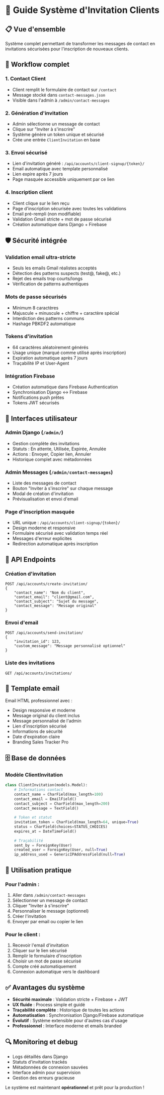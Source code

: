 # 🎯 Guide Système d'Invitation Clients

## 📋 **Vue d'ensemble**

Système complet permettant de transformer les messages de contact en invitations sécurisées pour l'inscription de nouveaux clients.

## 🔄 **Workflow complet**

### 1. **Contact Client**
- Client remplit le formulaire de contact sur `/contact`
- Message stocké dans `contact-messages.json`
- Visible dans l'admin à `/admin/contact-messages`

### 2. **Génération d'invitation**
- Admin sélectionne un message de contact
- Clique sur "Inviter à s'inscrire"
- Système génère un token unique et sécurisé
- Crée une entrée `ClientInvitation` en base

### 3. **Envoi sécurisé**
- Lien d'invitation généré : `/api/accounts/client-signup/{token}/`
- Email automatique avec template personnalisé
- Lien expire après 7 jours
- Page masquée accessible uniquement par ce lien

### 4. **Inscription client**
- Client clique sur le lien reçu
- Page d'inscription sécurisée avec toutes les validations
- Email pré-rempli (non modifiable)
- Validation Gmail stricte + mot de passe sécurisé
- Création automatique dans Django + Firebase

## 🛡️ **Sécurité intégrée**

### **Validation email ultra-stricte**
- Seuls les emails Gmail réalistes acceptés
- Détection des patterns suspects (test@, fake@, etc.)
- Rejet des emails trop courts/longs
- Vérification de patterns authentiques

### **Mots de passe sécurisés**
- Minimum 8 caractères
- Majuscule + minuscule + chiffre + caractère spécial
- Interdiction des patterns communs
- Hashage PBKDF2 automatique

### **Tokens d'invitation**
- 64 caractères aléatoirement générés
- Usage unique (marqué comme utilisé après inscription)
- Expiration automatique après 7 jours
- Traçabilité IP et User-Agent

### **Intégration Firebase**
- Création automatique dans Firebase Authentication
- Synchronisation Django ↔ Firebase
- Notifications push prêtes
- Tokens JWT sécurisés

## 📱 **Interfaces utilisateur**

### **Admin Django** (`/admin/`)
- Gestion complète des invitations
- Statuts : En attente, Utilisée, Expirée, Annulée
- Actions : Envoyer, Copier lien, Annuler
- Historique complet avec métadonnées

### **Admin Messages** (`/admin/contact-messages`)
- Liste des messages de contact
- Bouton "Inviter à s'inscrire" sur chaque message
- Modal de création d'invitation
- Prévisualisation et envoi d'email

### **Page d'inscription masquée**
- URL unique : `/api/accounts/client-signup/{token}/`
- Design moderne et responsive
- Formulaire sécurisé avec validation temps réel
- Messages d'erreur explicites
- Redirection automatique après inscription

## 🔧 **API Endpoints**

### **Création d'invitation**
```
POST /api/accounts/create-invitation/
{
    "contact_name": "Nom du client",
    "contact_email": "client@gmail.com",
    "contact_subject": "Sujet du message",
    "contact_message": "Message original"
}
```

### **Envoi d'email**
```
POST /api/accounts/send-invitation/
{
    "invitation_id": 123,
    "custom_message": "Message personnalisé optionnel"
}
```

### **Liste des invitations**
```
GET /api/accounts/invitations/
```

## 📧 **Template email**

Email HTML professionnel avec :
- Design responsive et moderne
- Message original du client inclus
- Message personnalisé de l'admin
- Lien d'inscription sécurisé
- Informations de sécurité
- Date d'expiration claire
- Branding Sales Tracker Pro

## 🗄️ **Base de données**

### **Modèle ClientInvitation**
```python
class ClientInvitation(models.Model):
    # Informations contact
    contact_name = CharField(max_length=100)
    contact_email = EmailField()
    contact_subject = CharField(max_length=200)
    contact_message = TextField()
    
    # Token et statut
    invitation_token = CharField(max_length=64, unique=True)
    status = CharField(choices=STATUS_CHOICES)
    expires_at = DateTimeField()
    
    # Traçabilité
    sent_by = ForeignKey(User)
    created_user = ForeignKey(User, null=True)
    ip_address_used = GenericIPAddressField(null=True)
```

## 🚀 **Utilisation pratique**

### **Pour l'admin :**
1. Aller dans `/admin/contact-messages`
2. Sélectionner un message de contact
3. Cliquer "Inviter à s'inscrire"
4. Personnaliser le message (optionnel)
5. Créer l'invitation
6. Envoyer par email ou copier le lien

### **Pour le client :**
1. Recevoir l'email d'invitation
2. Cliquer sur le lien sécurisé
3. Remplir le formulaire d'inscription
4. Choisir un mot de passe sécurisé
5. Compte créé automatiquement
6. Connexion automatique vers le dashboard

## ✅ **Avantages du système**

- **Sécurité maximale** : Validation stricte + Firebase + JWT
- **UX fluide** : Process simple et guidé
- **Traçabilité complète** : Historique de toutes les actions
- **Automatisation** : Synchronisation Django/Firebase automatique
- **Évolutif** : Système extensible pour d'autres cas d'usage
- **Professionnel** : Interface moderne et emails branded

## 🔍 **Monitoring et debug**

- Logs détaillés dans Django
- Statuts d'invitation trackés
- Métadonnées de connexion sauvées
- Interface admin pour supervision
- Gestion des erreurs gracieuse

Le système est maintenant **opérationnel** et prêt pour la production !
